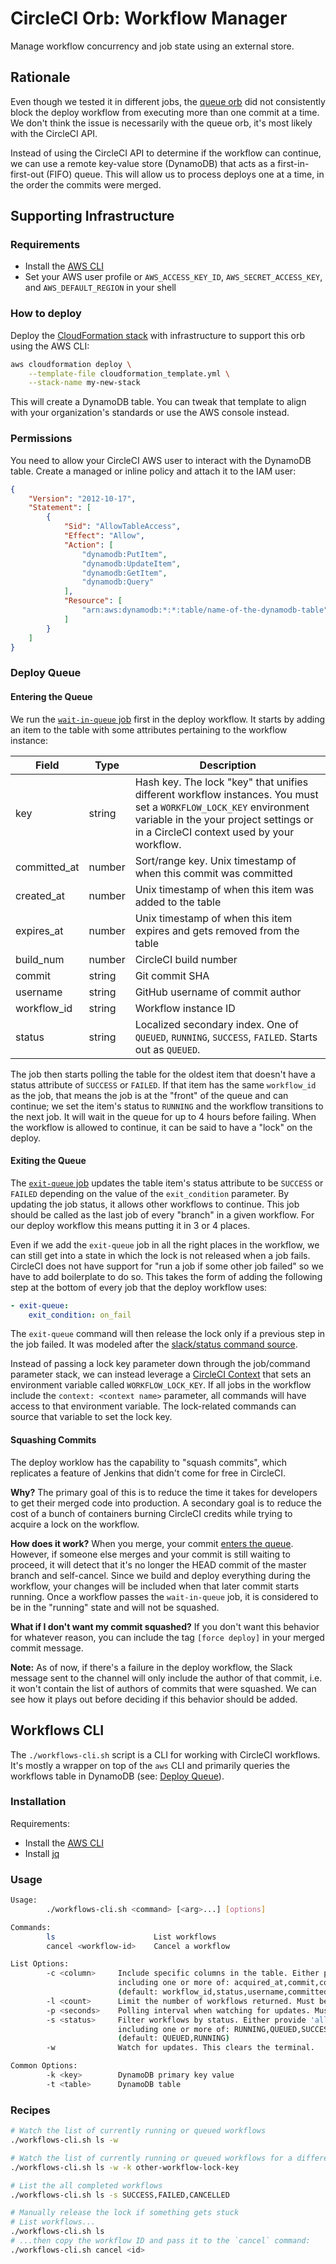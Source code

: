 # CircleCI Orb: Workflow Manager

Manage workflow concurrency and job state using an external store.

## Rationale

Even though we tested it in different jobs, the [queue orb](https://circleci.com/orbs/registry/orb/eddiewebb/queue) did not consistently block the deploy workflow from executing more than one commit at a time. We don't think the issue is necessarily with the queue orb, it's most likely with the CircleCI API.

Instead of using the CircleCI API to determine if the workflow can continue, we can use a remote key-value store (DynamoDB) that acts as a first-in-first-out (FIFO) queue. This will allow us to process deploys one at a time, in the order the commits were merged.

## Supporting Infrastructure

### Requirements

- Install the [AWS CLI](https://docs.aws.amazon.com/cli/latest/userguide/cli-chap-install.html)
- Set your AWS user profile or `AWS_ACCESS_KEY_ID`, `AWS_SECRET_ACCESS_KEY`, and `AWS_DEFAULT_REGION` in your shell

### How to deploy

Deploy the [CloudFormation stack](./cloudformation_template.yml) with infrastructure to support this orb using the AWS CLI:

```bash
aws cloudformation deploy \
    --template-file cloudformation_template.yml \
    --stack-name my-new-stack
```

This will create a DynamoDB table. You can tweak that template to align with your organization's standards or use the AWS console instead.

### Permissions

You need to allow your CircleCI AWS user to interact with the DynamoDB table. Create a managed or inline policy and attach it to the IAM user:

```json
{
    "Version": "2012-10-17",
    "Statement": [
        {
            "Sid": "AllowTableAccess",
            "Effect": "Allow",
            "Action": [
                "dynamodb:PutItem",
                "dynamodb:UpdateItem",
                "dynamodb:GetItem",
                "dynamodb:Query"
            ],
            "Resource": [
                "arn:aws:dynamodb:*:*:table/name-of-the-dynamodb-table"
            ]
        }
    ]
}
```

### Deploy Queue

#### Entering the Queue

We run the [`wait-in-queue` job](src/jobs/wait-in-queue.yml) first in the deploy workflow. It starts by adding an item to the table with some attributes pertaining to the workflow instance:

Field | Type | Description
--- | --- | ---
key | string | Hash key. The lock "key" that unifies different workflow instances. You must set a `WORKFLOW_LOCK_KEY` environment variable in the your project settings or in a CircleCI context used by your workflow.
committed_at | number | Sort/range key. Unix timestamp of when this commit was committed
created_at | number | Unix timestamp of when this item was added to the table
expires_at | number | Unix timestamp of when this item expires and gets removed from the table
build_num | number | CircleCI build number
commit | string | Git commit SHA
username | string | GitHub username of commit author
workflow_id | string | Workflow instance ID
status | string | Localized secondary index. One of `QUEUED`, `RUNNING`, `SUCCESS`, `FAILED`. Starts out as `QUEUED`.

The job then starts polling the table for the oldest item that doesn't have a status attribute of `SUCCESS` or `FAILED`. If that item has the same `workflow_id` as the job, that means the job is at the "front" of the queue and can continue; we set the item's status to `RUNNING` and the workflow transitions to the next job. It will wait in the queue for up to 4 hours before failing. When the workflow is allowed to continue, it can be said to have a "lock" on the deploy.

#### Exiting the Queue

The [`exit-queue` job](src/jobs/exit-queue.yml) updates the table item's status attribute to be `SUCCESS` or `FAILED` depending on the value of the `exit_condition` parameter. By updating the job status, it allows other workflows to continue. This job should be called as the last job of every "branch" in a given workflow. For our deploy workflow this means putting it in 3 or 4 places.

Even if we add the `exit-queue` job in all the right places in the workflow, we can still get into a state in which the lock is not released when a job fails. CircleCI does not have support for "run a job if some other job failed" so we have to add boilerplate to do so. This takes the form of adding the following step at the bottom of every job that the deploy workflow uses:

```yaml
- exit-queue:
    exit_condition: on_fail
```

The `exit-queue` command will then release the lock only if a previous step in the job failed. It was modeled after the [slack/status command source](https://circleci.com/orbs/registry/orb/circleci/slack#commands-status).

Instead of passing a lock key parameter down through the job/command parameter stack, we can instead leverage a [CircleCI Context](https://circleci.com/docs/2.0/contexts/) that sets an environment variable called `WORKFLOW_LOCK_KEY`. If all jobs in the  workflow include the `context: <context name>` parameter, all commands will have access to that environment variable. The lock-related commands can source that variable to set the lock key.

#### Squashing Commits

The deploy worklow has the capability to "squash commits", which replicates a feature of Jenkins that didn't come for free in CircleCI.

__Why?__ The primary goal of this is to reduce the time it takes for developers to get their merged code into production. A secondary goal is to reduce the cost of a bunch of containers burning CircleCI credits while trying to acquire a lock on the workflow.

__How does it work?__ When you merge, your commit [enters the queue](#entering-the-queue). However, if someone else merges and your commit is still waiting to proceed, it will detect that it's no longer the HEAD commit of the master branch and self-cancel. Since we build and deploy everything during the workflow, your changes will be included when that later commit starts running. Once a workflow passes the `wait-in-queue` job, it is considered to be in the "running" state and will not be squashed.

__What if I don't want my commit squashed?__ If you don't want this behavior for whatever reason, you can include the tag `[force deploy]` in your merged commit message.

__Note:__ As of now, if there's a failure in the deploy workflow, the Slack message sent to the channel will only include the author of that commit, i.e. it won't contain the list of authors of commits that were squashed. We can see how it plays out before deciding if this behavior should be added.

## Workflows CLI

The `./workflows-cli.sh` script is a CLI for working with CircleCI workflows. It's mostly a wrapper on top of the `aws` CLI and primarily queries the workflows table in DynamoDB (see: [Deploy Queue](#deploy-queue)).

### Installation

Requirements:

- Install the [AWS CLI](https://docs.aws.amazon.com/cli/latest/userguide/cli-chap-install.html)
- Install [jq](https://stedolan.github.io/jq/download/)

### Usage

```bash
Usage:
        ./workflows-cli.sh <command> [<arg>...] [options]

Commands:
        ls                      List workflows
        cancel <workflow-id>    Cancel a workflow

List Options:
        -c <column>     Include specific columns in the table. Either provide 'all' or a comma-separated list
                        including one or more of: acquired_at,commit,committed_at,created_at,released_at,status,username,workflow_id
                        (default: workflow_id,status,username,committed_at,acquired_at,released_at,commit)
        -l <count>      Limit the number of workflows returned. Must be between 1 and 100 (default: 100)
        -p <seconds>    Polling interval when watching for updates. Must be between 1 and 60 (default: 2)
        -s <status>     Filter workflows by status. Either provide 'all' or a comma-separated list
                        including one or more of: RUNNING,QUEUED,SUCCESS,FAILED,CANCELLED
                        (default: QUEUED,RUNNING)
        -w              Watch for updates. This clears the terminal.

Common Options:
        -k <key>        DynamoDB primary key value
        -t <table>      DynamoDB table
```

### Recipes

```bash
# Watch the list of currently running or queued workflows
./workflows-cli.sh ls -w

# Watch the list of currently running or queued workflows for a different workflow lock key
./workflows-cli.sh ls -w -k other-workflow-lock-key

# List the all completed workflows
./workflows-cli.sh ls -s SUCCESS,FAILED,CANCELLED

# Manually release the lock if something gets stuck
# List workflows...
./workflows-cli.sh ls
# ...then copy the workflow ID and pass it to the `cancel` command:
./workflows-cli.sh cancel <id>
```
